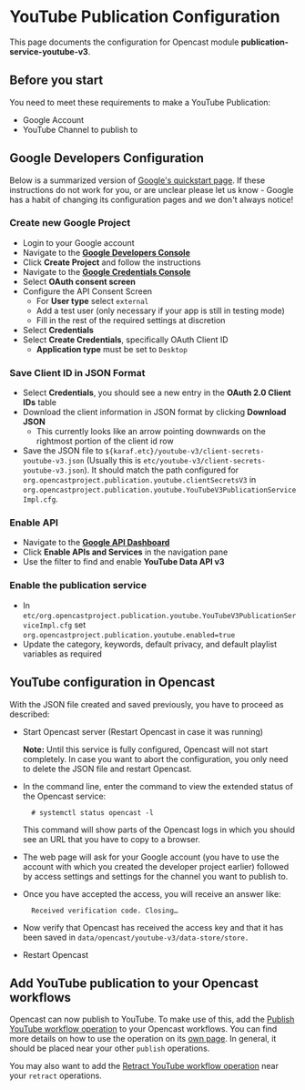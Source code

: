 # YouTube Publication Configuration

This page documents the configuration for Opencast module **publication-service-youtube-v3**.

## Before you start

You need to meet these requirements to make a YouTube Publication:

- Google Account
- YouTube Channel to publish to


## Google Developers Configuration

Below is a summarized version of [Google's quickstart page][googledoc].  If these
instructions do not work for you, or are unclear please let us know - Google has a habit of changing its configuration
pages and we don't always notice!

### Create new Google Project

- Login to your Google account
- Navigate to the [**Google Developers Console**][googledevconsole]
- Click **Create Project** and follow the instructions
- Navigate to the [**Google Credentials Console**][googleapiconsole]
- Select **OAuth consent screen**
- Configure the API Consent Screen
    - For **User type** select `external`
    - Add a test user (only necessary if your app is still in testing mode)
    - Fill in the rest of the required settings at discretion
- Select **Credentials**
- Select **Create Credentials**, specifically OAuth Client ID
    - **Application type** must be set to `Desktop`


### Save Client ID in JSON Format

- Select **Credentials**, you should see a new entry in the **OAuth 2.0 Client IDs** table
- Download the client information in JSON format by clicking **Download JSON**
    - This currently looks like an arrow pointing downwards on the rightmost portion of the client id row
- Save the JSON file to `${karaf.etc}/youtube-v3/client-secrets-youtube-v3.json` (Usually this is
  `etc/youtube-v3/client-secrets-youtube-v3.json`). It should match the path configured for
  `org.opencastproject.publication.youtube.clientSecretsV3` in
  `org.opencastproject.publication.youtube.YouTubeV3PublicationServiceImpl.cfg`.

### Enable API

- Navigate to the [**Google API Dashboard**][googledashboard]
- Click **Enable APIs and Services** in the navigation pane
- Use the filter to find and enable **YouTube Data API v3**


### Enable the publication service

- In `etc/org.opencastproject.publication.youtube.YouTubeV3PublicationServiceImpl.cfg` set `org.opencastproject.publication.youtube.enabled=true`
- Update the category, keywords, default privacy, and default playlist variables as required

## YouTube configuration in Opencast

With the JSON file created and saved previously, you have to proceed as described:

- Start Opencast server (Restart Opencast in case it was running)

    **Note:** Until this service is fully configured, Opencast will not start completely. In case you
    want to abort the configuration, you only need to delete the JSON file and restart Opencast.

- In the command line, enter the command to view the extended status of the Opencast service:

        # systemctl status opencast -l

    This command will show parts of the Opencast logs in which you should see an URL that you have to copy to a browser.

- The web page will ask for your Google account (you have to use the account with which you created the developer
  project earlier) followed by access settings and settings for the channel you want to publish to.

- Once you have accepted the access, you will receive an answer like:

        Received verification code. Closing…

- Now verify that Opencast has received the access key and that it has been saved in
  `data/opencast/youtube-v3/data-store/store.`

- Restart Opencast


## Add YouTube publication to your Opencast workflows

Opencast can now publish to YouTube. To make use of this, add the [Publish YouTube workflow operation](../workflowoperationhandlers/publish-youtube-woh.md)
to your Opencast workflows. You can find more details on how to use the operation on its [own page](../workflowoperationhandlers/publish-youtube-woh.md).
In general, it should be placed near your other `publish` operations.

You may also want to add the [Retract YouTube workflow operation](../workflowoperationhandlers/retract-youtube-woh.md) 
near your `retract` operations.



[googledevconsole]: https://console.developers.google.com/project
[googledoc]: https://developers.google.com/youtube/registering_an_application
[googleapiconsole]: https://console.developers.google.com/apis/credentials
[googledashboard]: https://console.developers.google.com/apis/dashboard
